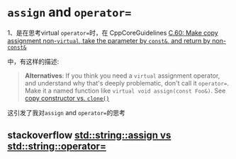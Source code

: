 # `assign` and `operator=`

1、是在思考virtual `operator=`时，在 CppCoreGuidelines [C.60: Make copy assignment non-`virtual`, take the parameter by `const&`, and return by non-`const&`](https://github.com/isocpp/CppCoreGuidelines/blob/master/CppCoreGuidelines.md#c60-make-copy-assignment-non-virtual-take-the-parameter-by-const-and-return-by-non-const)

中，有这样的描述:

> **Alternatives**: If you think you need a `virtual` assignment operator, and understand why that's deeply problematic, don't call it `operator=`. Make it a named function like `virtual void assign(const Foo&)`. See [copy constructor vs. `clone()`](https://github.com/isocpp/CppCoreGuidelines/blob/master/CppCoreGuidelines.md#Rc-copy-virtual)

这引发了我对`assign` and `operator=`的思考





## stackoverflow [std::string::assign vs std::string::operator=](https://stackoverflow.com/questions/34196053/stdstringassign-vs-stdstringoperator)

